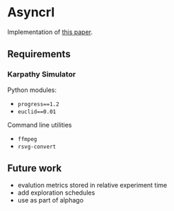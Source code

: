 # Asyncrl

Implementation of [this paper](http://arxiv.org/abs/1602.01783).

## Requirements

### Karpathy Simulator

Python modules:
- `progress==1.2`
- `euclid==0.01`

Command line utilities
- `ffmpeg`
- `rsvg-convert`

## Future work

- evalution metrics stored in relative experiment time
- add exploration schedules
- use as part of alphago
